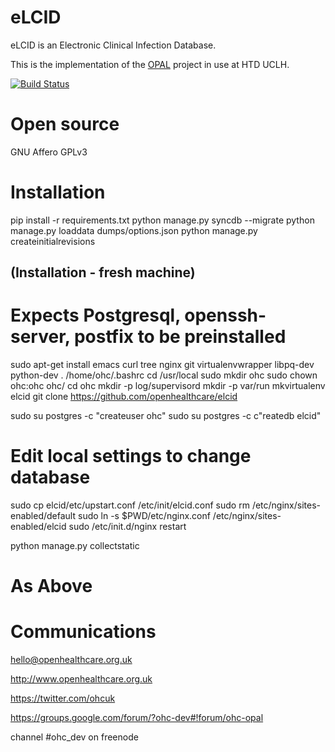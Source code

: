 eLCID
=====

eLCID is an Electronic Clinical Infection Database.

This is the implementation of the [OPAL](https://github.com/openhealthcare/opal) project in use at HTD UCLH.

[![Build
Status](https://travis-ci.org/openhealthcare/elcid.png)](https://travis-ci.org/openhealthcare/elcid)

Open source
===========
GNU Affero GPLv3

Installation
============

pip install -r requirements.txt
python manage.py syncdb --migrate
python manage.py loaddata dumps/options.json
python manage.py createinitialrevisions

(Installation - fresh machine)
------------------------------

# Expects Postgresql, openssh-server, postfix to be preinstalled
sudo apt-get install emacs curl tree nginx git virtualenvwrapper libpq-dev python-dev
. /home/ohc/.bashrc
cd /usr/local
sudo mkdir ohc
sudo chown ohc:ohc ohc/
cd ohc
mkdir -p log/supervisord
mkdir -p var/run
mkvirtualenv elcid
git clone https://github.com/openhealthcare/elcid

sudo su postgres -c "createuser ohc"
sudo su postgres -c c"reatedb elcid"
# Edit local settings to change database

sudo cp elcid/etc/upstart.conf /etc/init/elcid.conf
sudo rm /etc/nginx/sites-enabled/default
sudo ln -s $PWD/etc/nginx.conf /etc/nginx/sites-enabled/elcid
sudo /etc/init.d/nginx restart

python manage.py collectstatic

# As Above

Communications
==============
hello@openhealthcare.org.uk

http://www.openhealthcare.org.uk

https://twitter.com/ohcuk

https://groups.google.com/forum/?ohc-dev#!forum/ohc-opal

channel #ohc_dev on freenode
